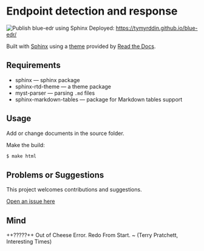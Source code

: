 # Endpoint detection and response

![Publish blue-edr using Sphinx](https://github.com/tymyrddin/blue-edr/workflows/Publish%20blue-edr%20using%20Sphinx/badge.svg?branch=main)
 Deployed: https://tymyrddin.github.io/blue-edr/

Built with [Sphinx](https://www.sphinx-doc.org) using a [theme](https://github.com/readthedocs/sphinx_rtd_theme) provided
by [Read the Docs](https://readthedocs.org/).

## Requirements

* sphinx — sphinx package
* sphinx-rtd-theme — a theme package
* myst-parser — parsing `.md` files
* sphinx-markdown-tables — package for Markdown tables support

## Usage

Add or change documents in the source folder.

Make the build:
```bash
$ make html
```

## Problems or Suggestions

This project welcomes contributions and suggestions. 

[Open an issue here](https://github.com/tymyrddin/blue-edr/issues)

## Mind

++?????++ Out of Cheese Error. Redo From Start. ~ (Terry Pratchett, Interesting Times)
